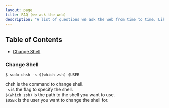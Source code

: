 ```yaml
---
layout: page
title: FAQ (we ask the web)
description: "A list of questions we ask the web from time to time. Like, how to switch from bash to zsh."
---
```


## Table of Contents<!-- omit in toc -->

- [Change Shell](#change-shell)

### Change Shell

`$ sudo chsh -s $(which zsh) $USER`

chsh is the command to change shell. \
`-s` is the flag to specify the shell. \
`$(which zsh)` is the path to the shell you want to use. \
`$USER` is the user you want to change the shell for.
